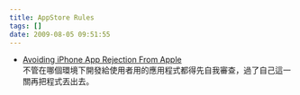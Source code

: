 ```yaml
---
title: AppStore Rules
tags: []
date: 2009-08-05 09:51:55
---
```


*   [Avoiding iPhone App Rejection From Apple](http://www.mobileorchard.com/avoiding-iphone-app-rejection-from-apple/)<div>不管在哪個環境下開發給使用者用的應用程式都得先自我審查，過了自己這一關再把程式丟出去。</div>